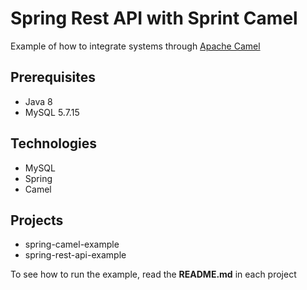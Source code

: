 # **Spring Rest API with Sprint Camel**

Example of how to integrate systems through [Apache Camel](http://camel.apache.org/)

## **Prerequisites**

* Java 8
* MySQL 5.7.15

## Technologies

* MySQL
* Spring
* Camel

## **Projects**

* spring-camel-example
* spring-rest-api-example

To see how to run the example, read the **README.md** in each project
